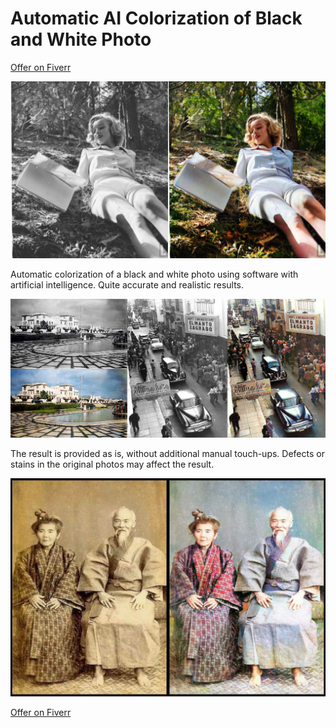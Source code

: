 # Automatic AI Colorization of Black and White Photo

[Offer on Fiverr](https://es.fiverr.com/s/GzxqLe0)

![colorize.png](colorize.png)

Automatic colorization of a black and white photo using software with artificial intelligence. Quite accurate and realistic results. 

![colorize-1.png](colorize-1.png)

The result is provided as is, without additional manual touch-ups. Defects or stains in the original photos may affect the result.

![colorize-2.png](colorize-2.png)

[Offer on Fiverr](https://es.fiverr.com/s/GzxqLe0)